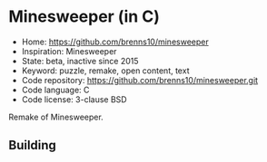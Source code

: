 # Minesweeper (in C)

- Home: https://github.com/brenns10/minesweeper
- Inspiration: Minesweeper
- State: beta, inactive since 2015
- Keyword: puzzle, remake, open content, text
- Code repository: https://github.com/brenns10/minesweeper.git
- Code language: C
- Code license: 3-clause BSD

Remake of Minesweeper.

## Building
